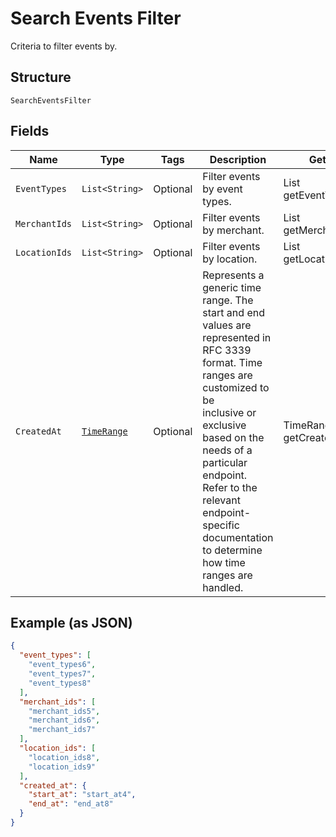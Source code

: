 
# Search Events Filter

Criteria to filter events by.

## Structure

`SearchEventsFilter`

## Fields

| Name | Type | Tags | Description | Getter |
|  --- | --- | --- | --- | --- |
| `EventTypes` | `List<String>` | Optional | Filter events by event types. | List<String> getEventTypes() |
| `MerchantIds` | `List<String>` | Optional | Filter events by merchant. | List<String> getMerchantIds() |
| `LocationIds` | `List<String>` | Optional | Filter events by location. | List<String> getLocationIds() |
| `CreatedAt` | [`TimeRange`](../../doc/models/time-range.md) | Optional | Represents a generic time range. The start and end values are<br>represented in RFC 3339 format. Time ranges are customized to be<br>inclusive or exclusive based on the needs of a particular endpoint.<br>Refer to the relevant endpoint-specific documentation to determine<br>how time ranges are handled. | TimeRange getCreatedAt() |

## Example (as JSON)

```json
{
  "event_types": [
    "event_types6",
    "event_types7",
    "event_types8"
  ],
  "merchant_ids": [
    "merchant_ids5",
    "merchant_ids6",
    "merchant_ids7"
  ],
  "location_ids": [
    "location_ids8",
    "location_ids9"
  ],
  "created_at": {
    "start_at": "start_at4",
    "end_at": "end_at8"
  }
}
```

